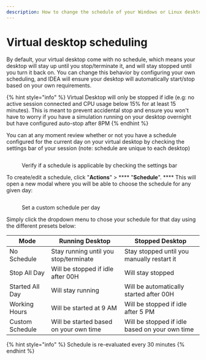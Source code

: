 ```yaml
---
description: How to change the schedule of your Windows or Linux desktop
---
```


# Virtual desktop scheduling



By default, your virtual desktop come with no schedule, which means your desktop will stay up until you stop/terminate it, and will stay stopped until you turn it back on. You can change this behavior by configuring your own scheduling, and IDEA will ensure your desktop will automatically start/stop based on your own requirements.

{% hint style="info" %}
Virtual Desktop will only be stopped if idle (e.g: no active session connected and CPU usage below 15% for at least 15 minutes). This is meant to prevent accidental stop and ensure you won't have to worry if you have a simulation running on your desktop overnight but have configured auto-stop after 8PM
{% endhint %}

You can at any moment review whether or not you have a schedule configured for the current day on your virtual desktop by checking the settings bar of your session (note: schedule are unique to each desktop)

<figure><img src="../.gitbook/assets/Screen Shot 2022-10-25 at 3.25.15 PM.png" alt=""><figcaption><p>Verify if a schedule is applicable by checking the settings bar</p></figcaption></figure>

To create/edit a schedule, click "**Actions**" > **** "**Schedule**". **** This will open a new modal where you will be able to choose the schedule for any given day:

<figure><img src="../.gitbook/assets/Screen Shot 2022-10-25 at 2.31.55 PM.png" alt=""><figcaption><p>Set a custom schedule per day</p></figcaption></figure>

Simply click the dropdown menu to chose your schedule for that day using the different presets below:

| Mode            | Running Desktop                        | Stopped Desktop                                |
| --------------- | -------------------------------------- | ---------------------------------------------- |
| No Schedule     | Stay running until you stop/terminate  | Stay stopped until you manually restart it     |
| Stop All Day    | Will be stopped if idle after 00H      | Will stay stopped                              |
| Started All Day | Will stay running                      | Will be automatically started after 00H        |
| Working Hours   | Will be started at 9 AM                | Will be stopped if idle after 5 PM             |
| Custom Schedule | Will be started based on your own time | Will be stopped if idle based on your own time |

{% hint style="info" %}
Schedule is re-evaluated every 30 minutes
{% endhint %}
